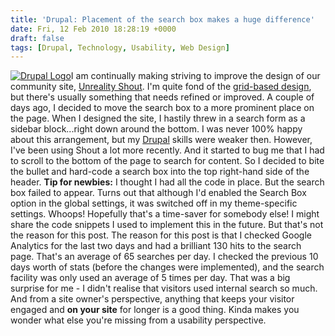 ```yaml
---
title: 'Drupal: Placement of the search box makes a huge difference'
date: Fri, 12 Feb 2010 18:28:19 +0000
draft: false
tags: [Drupal, Technology, Usability, Web Design]
---
```


[![Drupal Logo](http://gerard.interwebworld.co.uk/files/2011/01/drupal-logo.jpg)](http://gerard.interwebworld.co.uk/files/2011/01/drupal-logo.jpg)I am continually making striving to improve the design of our community site, [Unreality Shout](http://unrealityshout.com). I'm quite fond of the [grid-based design](http://960.gs/), but there's usually something that needs refined or improved. A couple of days ago, I decided to move the search box to a more prominent place on the page. When I designed the site, I hastily threw in a search form as a sidebar block...right down around the bottom. I was never 100% happy about this arrangement, but my [Drupal](http://drupal.org/) skills were weaker then. However, I've been using Shout a lot more recently. And it started to bug me that I had to scroll to the bottom of the page to search for content. So I decided to bite the bullet and hard-code a search box into the top right-hand side of the header. **Tip for newbies:** I thought I had all the code in place. But the search box failed to appear. Turns out that although I'd enabled the Search Box option in the global settings, it was switched off in my theme-specific settings. Whoops! Hopefully that's a time-saver for somebody else! I might share the code snippets I used to implement this in the future. But that's not the reason for this post. The reason for this post is that I checked Google Analytics for the last two days and had a brilliant 130 hits to the search page. That's an average of 65 searches per day. I checked the previous 10 days worth of stats (before the changes were implemented), and the search facility was only used an average of 5 times per day. That was a big surprise for me - I didn't realise that visitors used internal search so much. And from a site owner's perspective, anything that keeps your visitor engaged and **on your site** for longer is a good thing. Kinda makes you wonder what else you're missing from a usability perspective.